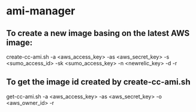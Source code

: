 # ami-manager

## To create a new image basing on the latest AWS image:

create-cc-ami.sh -a  <aws_access_key>
                 -as <aws_secret_key>
                 -s  <sumo_access_id>
                 -sk <sumo_access_key>
                 -n  <newrelic_key>
                 -d  <disksize>
                 -r  <region>

## To get the image id created by create-cc-ami.sh
get-cc-ami.sh -a  <aws_access_key>
              -as <aws_secret_key>
              -o  <aws_owner_id>
              -r  <region>